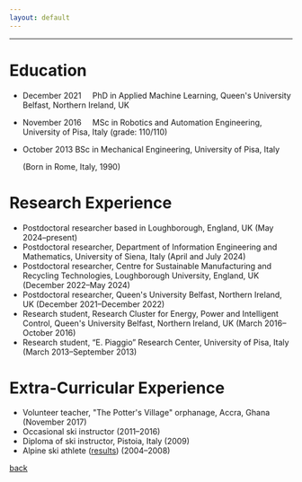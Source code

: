```yaml
---
layout: default
---
```


---

# Education
* December 2021 &nbsp; &nbsp; PhD in Applied Machine Learning, Queen's University Belfast, Northern Ireland, UK 
* November 2016 &nbsp; &nbsp; MSc in Robotics and Automation Engineering, University of Pisa, Italy (grade: 110/110)
* October 2013    BSc in Mechanical Engineering, University of Pisa, Italy 

  (Born in Rome, Italy, 1990)

# Research Experience
* Postdoctoral researcher based in Loughborough, England, UK (May 2024&ndash;present)
* Postdoctoral researcher, Department of Information Engineering and Mathematics, University of Siena, Italy (April and July 2024)
* Postdoctoral researcher, Centre for Sustainable Manufacturing and Recycling Technologies, Loughborough University, England, UK (December 2022&ndash;May 2024)
* Postdoctoral researcher, Queen's University Belfast, Northern Ireland, UK (December 2021&ndash;December 2022)
* Research student, Research Cluster for Energy, Power and Intelligent Control, Queen's University Belfast, Northern Ireland, UK (March 2016&ndash;October 2016)
* Research student, “E. Piaggio” Research Center, University of Pisa, Italy (March 2013&ndash;September 2013)

# Extra-Curricular Experience
* Volunteer teacher, "The Potter's Village" orphanage, Accra, Ghana (November 2017)
* Occasional ski instructor (2011&ndash;2016)
* Diploma of ski instructor, Pistoia, Italy (2009)
* Alpine ski athlete ([results](https://www.fis-ski.com/DB/general/athlete-biography.html?sectorcode=AL&competitorid=121216&type=result)) (2004&ndash;2008) 

[back](./)
